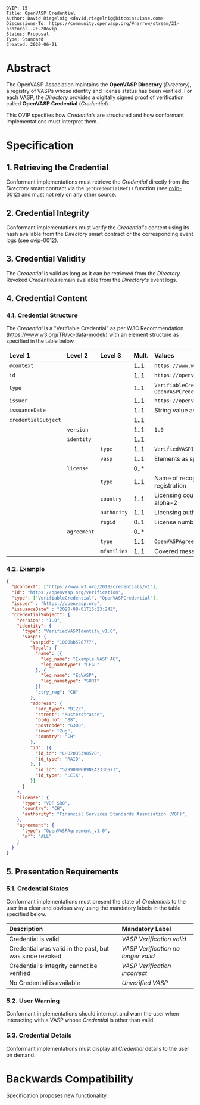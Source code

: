 ```pseudocode
OVIP: 15
Title: OpenVASP Credential
Author: David Riegelnig <david.riegelnig@bitcoinsuisse.com>
Discussions-To: https://community.openvasp.org/#narrow/stream/21-protocol-.2F.20ovip
Status: Proposal
Type: Standard
Created: 2020-06-21
```

# Abstract
The OpenVASP Association maintains the **OpenVASP Directory** (*Directory*), a registry of VASPs whose identity and license status has been verified. For each VASP, the *Directory* provides a digitally signed proof of verification called **OpenVASP Credential** (*Credential*).

This OVIP specifies how *Credentials* are structured and how conformant implementations must interpret them.



# Specification

## 1. Retrieving the Credential

Conformant implementations must retrieve the *Credential* directly from the *Directory* smart contract via the `getCredentialRef()` function (see [ovip-0012]()) and must not rely on any other source.

## 2. Credential Integrity

Conformant implementations must verify the *Credential's* content using its hash available from the *Directory* smart contract or the corresponding event logs (see [ovip-0012]()).

## 3. Credential Validity

The *Credential* is valid as long as it can be retrieved from the *Directory*. Revoked *Credentials* remain available from the *Directory's* event logs.

## 4. Credential Content

### 4.1. Credential Structure

The *Credential* is a "Verifiable Credential" as per W3C Recommendation (https://www.w3.org/TR/vc-data-model/) with an element structure as specified in the table below.

| Level 1             | Level 2        | Level 3     | Mult. | Values                                       |
| :------------------ | :------------- | :---------- | :----------- | :------------------------------------------- |
| `@context`          |                |             | 1..1         | `https://www.w3.org/2018/credentials/v1`     |
| `id`                |                |             | 1..1         | `https://openvasp.org/verification`          |
| `type`              |                |             | 1..1         | `VerifiableCredential`, `OpenVASPCredential` |
| `issuer`            |                |             | 1..1         | `https://openvasp.org`                       |
| `issuanceDate` |                |             | 1..1         | String value as per RFC3339                  |
| `credentialSubject` |                |             | 1..1         |                                              |
|  | `version` | | 1..1 | `1.0` |
|  | `identity` | | 1..1 | |
|  |  | `type` | 1..1 | `VerifiedVASPIdentity_v1.0` |
|                     |          | `vasp` | 1..1         | Elements as specified in [ovip-0013](), 1.1  |
|                     | `license` |             | 0..*       |                                              |
| |  | `type` | 1..1 | Name of recognized license or registration |
| |  | `country` | 1..1 | Licensing country as per ISO 3166-1 alpha-2 |
| |  | `authority` | 1..1 | Licensing authority |
|                     |                | `regid`     | 0..1  | License number                               |
|                     | `agreement`    |             | 0..*         |                                              |
|                     |                | `type`        | 1..1         | `OpenVASPAgreement_v1.0` |
|                     |  | `mfamilies` | 1..1         | Covered message families (e.g. `TFR`, `ALL`) |

### 4.2. Example

```json
{
  "@context": ["https://www.w3.org/2018/credentials/v1"],
  "id": "https://openvasp.org/verification",
  "type": ["VerifiableCredential", "OpenVASPCredential"],
  "issuer" : "https://openvasp.org",
  "issuanceDate" : "2020-08-01T15:23:24Z",
  "credentialSubject": {
    "version": "1.0",
    "identity": {
      "type": "VerifiedVASPIdentity_v1.0",
      "vasp": {
         "vaspid": "1000bb528777",
         "legal": {
           "name": [{
             "leg_name": "Example VASP AG",
             "leg_nametype": "LEGL"
           }, {
             "leg_name": "EgVASP",
             "leg_nametype": "SHRT"
           }]
           "ctry_reg": "CH"
         },
         "address": {
           "adr_type": "BIZZ",
           "street": "Musterstrasse",
           "bldg_no": "88",
           "postcode": "6300",
           "town": "Zug",
           "country": "CH"
         },
         "id": [{
           "id_id": "CH02035398520",
           "id_type": "RAID",
         }, {
           "id_id": "529900W6B9NEA233DS71",
           "id_type": "LEIX",
         }]
      }
    },
    "license": {
      "type": "VQF SRO",
      "country": "CH",
      "authority": "Financial Services Standards Association (VQF)",
    },
    "agreement": {
      "type": "OpenVASPAgreement_v1.0",
      "mf": "ALL"
    }
  }
}
```



## 5. Presentation Requirements

### 5.1. Credential States

Conformant implementations must present the state of *Credentials* to the user in a clear and obvious way using the mandatory labels in the table specified below.

| Description                                             | Mandatory Label                     |
| :------------------------------------------------------ | :---------------------------------- |
| Credential is valid                                     | *VASP Verification valid*           |
| Credential was valid in the past, but was since revoked | *VASP Verification no longer valid* |
| Credential's integrity cannot be verified               | *VASP Verification incorrect*       |
| No Credential is available                              | *Unverified VASP*                   |

### 5.2. User Warning

Conformant implementations should interrupt and warn the user when interacting with a VASP whose *Credential* is other than valid.

### 5.3. Credential Details

Conformant implementations must display all *Credential* details to the user on demand.



# Backwards Compatibility

Specification proposes new functionality.